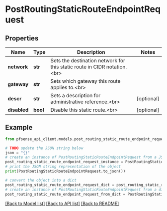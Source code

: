 # PostRoutingStaticRouteEndpointRequest


## Properties

Name | Type | Description | Notes
------------ | ------------- | ------------- | -------------
**network** | **str** | Sets the destination network for this static route in CIDR notation.&lt;br&gt; | 
**gateway** | **str** | Sets which gateway this route applies to.&lt;br&gt; | 
**descr** | **str** | Sets a description for administrative reference.&lt;br&gt; | [optional] 
**disabled** | **bool** | Disable this static route.&lt;br&gt; | [optional] 

## Example

```python
from pfsense_api_client.models.post_routing_static_route_endpoint_request import PostRoutingStaticRouteEndpointRequest

# TODO update the JSON string below
json = "{}"
# create an instance of PostRoutingStaticRouteEndpointRequest from a JSON string
post_routing_static_route_endpoint_request_instance = PostRoutingStaticRouteEndpointRequest.from_json(json)
# print the JSON string representation of the object
print(PostRoutingStaticRouteEndpointRequest.to_json())

# convert the object into a dict
post_routing_static_route_endpoint_request_dict = post_routing_static_route_endpoint_request_instance.to_dict()
# create an instance of PostRoutingStaticRouteEndpointRequest from a dict
post_routing_static_route_endpoint_request_from_dict = PostRoutingStaticRouteEndpointRequest.from_dict(post_routing_static_route_endpoint_request_dict)
```
[[Back to Model list]](../README.md#documentation-for-models) [[Back to API list]](../README.md#documentation-for-api-endpoints) [[Back to README]](../README.md)


